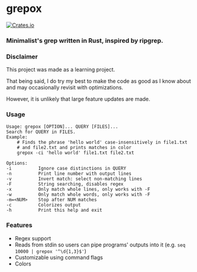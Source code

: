 # grepox
[![Crates.io](https://img.shields.io/crates/v/grepox)](https://crates.io/crates/grepox)

### Minimalist's grep written in Rust, inspired by ripgrep.

### Disclaimer

This project was made as a learning project.

That being said, I do try my best to make the code as good as I know about and may occasionally revisit with optimizations.

However, it is unlikely that large feature updates are made.

### Usage
```
Usage: grepox [OPTION]... QUERY [FILES]...
Search for QUERY in FILES.
Example:
    # Finds the phrase 'hello world' case-insensitively in file1.txt
    # and file2.txt and prints matches in color
    grepox -ci 'hello world' file1.txt file2.txt

Options:
-i          Ignore case distinctions in QUERY
-n          Print line number with output lines
-v          Invert match: select non-matching lines
-F          String searching, disables regex
-x          Only match whole lines, only works with -F
-w          Only match whole words, only works with -F
-m=<NUM>    Stop after NUM matches
-c          Colorizes output
-h          Print this help and exit
```

### Features
+ Regex support
+ Reads from stdin so users can pipe programs' outputs into it (e.g. `seq 10000 | grepox '^\d{1,3}$'`)
+ Customizable using command flags
+ Colors
